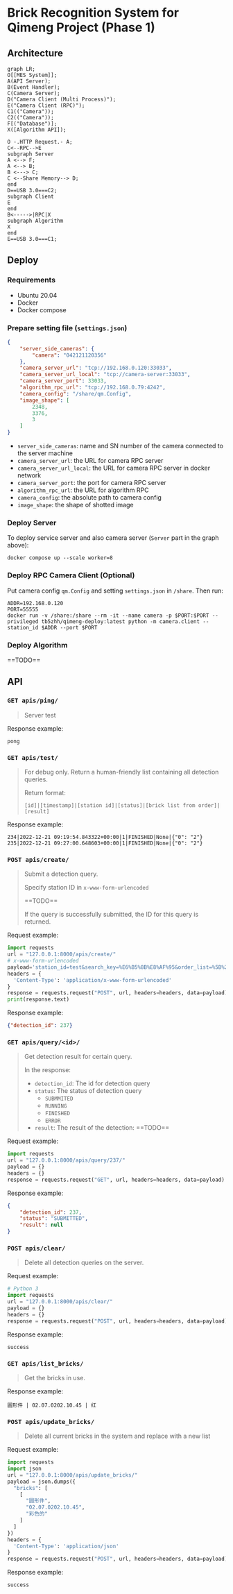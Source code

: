 # Brick Recognition System for Qimeng Project (Phase 1)

## Architecture

```mermaid
graph LR;
O[[MES System]];
A(API Server);
B(Event Handler);
C(Camera Server);
D("Camera Client (Multi Process)");
E("Camera Client (RPC)");
C1(("Camera"));
C2(("Camera"));
F[("Database")];
X([Algorithm API]);

O -.HTTP Request.- A;
C<--RPC-->E
subgraph Server 
A <--> F;
A <--> B;
B <---> C;
C <--Share Memory--> D;
end
D==USB 3.0===C2;
subgraph Client
E
end
B<----->|RPC|X
subgraph Algorithm
X
end
E==USB 3.0===C1;

```

## Deploy

### Requirements

* Ubuntu 20.04
* Docker
* Docker compose

### Prepare setting file (`settings.json`)

```json
{
    "server_side_cameras": {
		"camera": "042121120356"
    },
    "camera_server_url": "tcp://192.168.0.120:33033",
    "camera_server_url_local": "tcp://camera-server:33033",
    "camera_server_port": 33033,
    "algorithm_rpc_url": "tcp://192.168.0.79:4242",
    "camera_config": "/share/qm.Config",
    "image_shape": [
        2348,
        3376,
        3
    ]
}
```

* `server_side_cameras`: name and SN number of the camera connected to the server machine
* `camera_server_url`: the URL for camera RPC server
* `camera_server_url_local`: the URL for camera RPC server in docker network
* `camera_server_port`: the port for camera RPC server
* `algorithm_rpc_url`: the URL for algorithm RPC
* `camera_config`: the absolute path to camera config
* `image_shape`: the shape of shotted image

### Deploy Server

To deploy service server and also camera server (`Server` part in the graph above):

```shell
docker compose up --scale worker=8    
```

### Deploy RPC Camera Client (Optional)

Put camera config `qm.Config` and setting `settings.json` in `/share`. Then run:

```shell
ADDR=192.168.0.120
PORT=55555
docker run -v /share:/share --rm -it --name camera -p $PORT:$PORT --privileged tb5zhh/qimeng-deploy:latest python -m camera.client --station_id $ADDR --port $PORT
```

### Deploy Algorithm

==TODO==

## API

### `GET apis/ping/	`

> Server test

Response example:

```
pong
```

### `GET apis/test/`

> For debug only. Return a human-friendly list containing all detection queries.
>
> Return format:
>
> `[id]|[timestamp]|[station id]|[status]|[brick list from order]|[result]`

Response example:

```shell
234|2022-12-21 09:19:54.843322+00:00|1|FINISHED|None|{"0": "2"}
235|2022-12-21 09:27:00.648603+00:00|1|FINISHED|None|{"0": "2"}
```

### `POST apis/create/`

> Submit a detection query.
>
> Specify station ID in `x-www-form-urlencoded`
>
> ==TODO==
>
> If the query is successfully submitted, the ID for this query is returned.

Request example:

```python
import requests
url = "127.0.0.1:8000/apis/create/"
# x-www-form-urlencoded
payload='station_id=test&search_key=%E6%B5%8B%E8%AF%95&order_list=%5B%20%5B%2202.01.0601.45.75%22%2C%20%22%E9%BB%91%22%5D%5D'
headers = {
  'Content-Type': 'application/x-www-form-urlencoded'
}
response = requests.request("POST", url, headers=headers, data=payload)
print(response.text)
```

Response example:

```json
{"detection_id": 237}
```

### `GET apis/query/<id>/`

> Get detection result for certain query.
>
> In the response:
>
> - `detection_id`: The id for detection query
> - `status`: The status of detection query
>   - `SUBMMITED`
>   - `RUNNING`
>   - `FINISHED`
>   - `ERROR`
> - `result`: The result of the detection: ==TODO==

Request example:

```python
import requests
url = "127.0.0.1:8000/apis/query/237/"
payload = {}
headers = {}
response = requests.request("GET", url, headers=headers, data=payload)
```

Response example:

```json
{
    "detection_id": 237,
    "status": "SUBMITTED",
    "result": null
}
```

### `POST apis/clear/`

> Delete all detection queries on the server.

Request example:

```python
# Python 3
import requests
url = "127.0.0.1:8000/apis/clear/"
payload = {}
headers = {}
response = requests.request("POST", url, headers=headers, data=payload)
```

Response example:

```shell
success
```

### `GET apis/list_bricks/`

> Get the bricks in use.

Response example:

```shell
圆形件 | 02.07.0202.10.45 | 红
```

### `POST apis/update_bricks/`

> Delete all current bricks in the system and replace with a new list 

Request example:

```python
import requests
import json
url = "127.0.0.1:8000/apis/update_bricks/"
payload = json.dumps({
  "bricks": [
    [
      "圆形件",
      "02.07.0202.10.45",
      "彩色的"
    ]
  ]
})
headers = {
  'Content-Type': 'application/json'
}
response = requests.request("POST", url, headers=headers, data=payload)

```

Response example:

```shell
success
```

